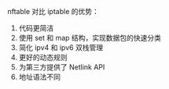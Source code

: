 
nftable 对比 iptable 的优势：  

1. 代码更简洁  
2. 使用 set 和 map 结构，实现数据包的快速分类  
3. 简化 ipv4 和 ipv6 双栈管理  
4. 更好的动态规则  
5. 为第三方提供了 Netlink API  
6. 地址语法不同

